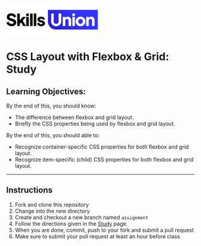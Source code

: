 [<img src="assets/images/su-logo.png" alt="Skills Union Logo" height="80px" />](https://www.skillsunion.com/)

# CSS Layout with Flexbox & Grid: Study

## Learning Objectives:
By the end of this, you should know:
- The difference between flexbox and grid layout.
- Briefly the CSS properties being used by flexbox and grid layout.

By the end of this, you should able to:
- Recognize container-specific CSS properties for both flexbox and grid layout.
- Recognize item-specific (child) CSS properties for both flexbox and grid layout.

---

## Instructions

1. Fork and clone this repository
2. Change into the new directory
3. Create and checkout a new branch named `assignment`
4. Follow the directions given in the [Study](https://github.com/SkillsUnion/css-box-model-and-positioning-study/blob/main/study.md) page.
5. When you are done, commit, push to your fork and submit a pull request
6. Make sure to submit your pull request at least an hour before class.